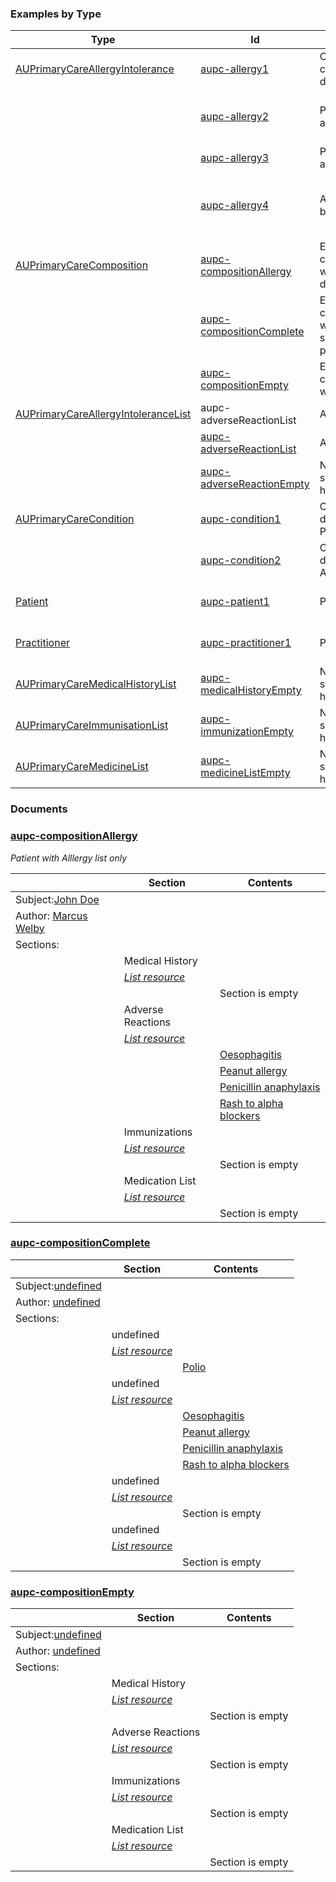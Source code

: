 ### Examples by Type

| Type | Id | Title | Description |
| --- | --- | --- | --- |
| [AUPrimaryCareAllergyIntolerance](StructureDefinition-AUPrimaryCareAllergyIntolerance.html) | [aupc-allergy1](AllergyIntolerance-aupc-allergy1.json.html) | Oesophagitis caused by dairy food | Oesophagitis caused by dairy food |
|  | [aupc-allergy2](AllergyIntolerance-aupc-allergy2.json.html) | Peanut allergy | Urticaria as a result of a Peanut allergy |
|  | [aupc-allergy3](AllergyIntolerance-aupc-allergy3.json.html) | Penicillin anaphylaxis | Penicillin anaphylaxis |
|  | [aupc-allergy4](AllergyIntolerance-aupc-allergy4.json.html) | Alpha blocker rash | A rash as a consequence to Alpha adrenergic blockers |
| [AUPrimaryCareComposition](StructureDefinition-AUPrimaryCareComposition.html) | [aupc-compositionAllergy](AllergyIntolerance-aupc-compositionAllergy.json.html) | Example composition with allergy data |  |
|  | [aupc-compositionComplete](AllergyIntolerance-aupc-compositionComplete.json.html) | Example composition with all sections populated |  |
|  | [aupc-compositionEmpty](Composition-aupc-compositionEmpty.json.html) | Example composition with no data |  |
| [AUPrimaryCareAllergyIntoleranceList](StructureDefinition-AUPrimaryCareAllergyIntoleranceList.html) | aupc-adverseReactionList | Allergy List |  |
|  | [aupc-adverseReactionList](List-aupc-adverseReactionList.json.html) | Allergy List |  |
|  | [aupc-adverseReactionEmpty](List-aupc-adverseReactionEmpty.json.html) | No significant history |  |
| [AUPrimaryCareCondition](StructureDefinition-AUPrimaryCareCondition.html) | [aupc-condition1](Condition-aupc-condition1.json.html) | Conformed diagnosis of Polio | Polio |
|  | [aupc-condition2](Condition-aupc-condition2.json.html) | Conformed diagnosis of Asthma | Asthma |
| [Patient](StructureDefinition-Patient.html) | [aupc-patient1](Patient-aupc-patient1.json.html) | Patient | Supporting patient for examples |
| [Practitioner](StructureDefinition-Practitioner.html) | [aupc-practitioner1](Practitioner-aupc-practitioner1.json.html) | Practitioner | Supporting practitioner for examples |
| [AUPrimaryCareMedicalHistoryList](StructureDefinition-AUPrimaryCareMedicalHistoryList.html) | [aupc-medicalHistoryEmpty](List-aupc-medicalHistoryEmpty.json.html) | No significant history |  |
| [AUPrimaryCareImmunisationList](StructureDefinition-AUPrimaryCareImmunisationList.html) | [aupc-immunizationEmpty](List-aupc-immunizationEmpty.json.html) | No significant history |  |
| [AUPrimaryCareMedicineList](StructureDefinition-AUPrimaryCareMedicineList.html) | [aupc-medicineListEmpty](List-aupc-medicineListEmpty.json.html) | No significant history |  |


### Documents

### [aupc-compositionAllergy](Composition-aupc-compositionAllergy.json.html)
*Patient with Alllergy list only*

|  | Section | Contents
| --- | --- | --- |
| Subject:[John Doe](Patient-aupc-patient1.json.html) | | |
| Author: [Marcus Welby](Practitioner-aupc-practitioner1.json.html) | | |
| Sections:  | | |
| | Medical History
| | [*List resource*](List-aupc-medicalHistoryEmpty.json.html)
| | | Section is empty
| | Adverse Reactions
| | [*List resource*](List-aupc-adverseReactionList.json.html)
| | | [Oesophagitis](AllergyIntolerance-aupc-allergy1.json.html)
| | | [Peanut allergy](AllergyIntolerance-aupc-allergy2.json.html)
| | | [Penicillin anaphylaxis](AllergyIntolerance-aupc-allergy3.json.html)
| | | [Rash to alpha blockers](AllergyIntolerance-aupc-allergy4.json.html)
| | Immunizations
| | [*List resource*](List-aupc-immunizationEmpty.json.html)
| | | Section is empty
| | Medication List
| | [*List resource*](List-aupc-medicineListEmpty.json.html)
| | | Section is empty



### [aupc-compositionComplete](Composition-aupc-compositionComplete.json.html)


|  | Section | Contents
| --- | --- | --- |
| Subject:[undefined](Patient-aupc-patient1.json.html) | | |
| Author: [undefined](Practitioner-aupc-practitioner1.json.html) | | |
| Sections:  | | |
| | undefined
| | [*List resource*](List-aupc-medicalHistoryList.json.html)
| | | [Polio](Condition-aupc-condition1.json.html)
| | undefined
| | [*List resource*](List-aupc-adverseReactionList.json.html)
| | | [Oesophagitis](AllergyIntolerance-aupc-allergy1.json.html)
| | | [Peanut allergy](AllergyIntolerance-aupc-allergy2.json.html)
| | | [Penicillin anaphylaxis](AllergyIntolerance-aupc-allergy3.json.html)
| | | [Rash to alpha blockers](AllergyIntolerance-aupc-allergy4.json.html)
| | undefined
| | [*List resource*](List-aupc-immunizationEmpty.json.html)
| | | Section is empty
| | undefined
| | [*List resource*](List-aupc-medicineListEmpty.json.html)
| | | Section is empty



### [aupc-compositionEmpty](Composition-aupc-compositionEmpty.json.html)


|  | Section | Contents
| --- | --- | --- |
| Subject:[undefined](Patient-aupc-patient1.json.html) | | |
| Author: [undefined](Practitioner-aupc-practitioner1.json.html) | | |
| Sections:  | | |
| | Medical History
| | [*List resource*](List-aupc-medicalHistoryEmpty.json.html)
| | | Section is empty
| | Adverse Reactions
| | [*List resource*](List-aupc-adverseReactionEmpty.json.html)
| | | Section is empty
| | Immunizations
| | [*List resource*](List-aupc-immunizationEmpty.json.html)
| | | Section is empty
| | Medication List
| | [*List resource*](List-aupc-medicineListEmpty.json.html)
| | | Section is empty

